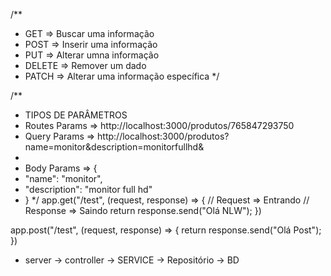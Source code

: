 /**
 * GET => Buscar uma informação
 * POST => Inserir uma informação
 * PUT => Alterar umna informação
 * DELETE => Remover um dado
 * PATCH => Alterar uma informação específica 
 */

/**
 * TIPOS DE PARÂMETROS
 * Routes Params => http://localhost:3000/produtos/765847293750
 * Query Params => http://localhost:3000/produtos?name=monitor&description=monitorfullhd&
 * 
 * Body Params => {
 *  "name": "monitor",
 *  "description": "monitor full hd"
 * }
 */
app.get("/test", (request, response) => {
    // Request => Entrando
    // Response => Saindo
    return response.send("Olá NLW");
})

app.post("/test", (request, response) => {
    return response.send("Olá Post");
})


- server ->   controller  -> SERVICE  -> Repositório -> BD